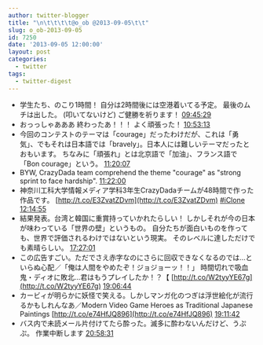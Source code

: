 ```yaml
---
author: twitter-blogger
title: "\n\t\t\t\t@o_ob @2013-09-05\t\t"
slug: o_ob-2013-09-05
id: 7250
date: '2013-09-05 12:00:00'
layout: post
categories:
  - twitter
tags:
  - twitter-digest
---
```


*   学生たち、のこり1時間！ 自分は2時間後には空港着いてる予定。 最後のムチは出した。 (叩いてないけど) ご健勝を祈ります！ [09:45:29](http://twitter.com/o_ob/statuses/375419378084229123)
*   おっっしゃあああ 終わったあ！！！ よく頑張った！ [10:53:13](http://twitter.com/o_ob/statuses/375436424847192064)
*   今回のコンテストのテーマは「courage」だったわけだが、これは「勇気」、でもそれは日本語では「bravely」。日本人には難しいテーマだったとおもいます。 ちなみに「頑張れ」とは北京語で「加油」、フランス語で「Bon courage」という。 [11:20:07](http://twitter.com/o_ob/statuses/375443194722254849)
*   BYW, CrazyDada team comprehend the theme "courage" as "strong sprint to face hardship". [11:22:00](http://twitter.com/o_ob/statuses/375443667864932352)
*   神奈川工科大学情報メディア学科3年生CrazyDadaチームが48時間で作った作品です。 [http://t.co/E3ZvatZDvm](http://t.co/E3ZvatZDvm) [#iClone](http://search.twitter.com/search?q=%23iClone) [12:14:55](http://twitter.com/o_ob/statuses/375456984805294080)
*   結果発表。台湾と韓国に重賞持っていかれたらしい！ しかしそれが今の日本が味わっている「世界の壁」というもの。 自分たちが面白いものを作っても、世界で評価されるわけではないという現実。 そのレベルに達しただけでも素晴らしい。 [17:27:01](http://twitter.com/o_ob/statuses/375535527623016448)
*   この広告すごい。ただでさえ赤字なのにさらに回収できなくなるのでは…といらぬ心配／「俺は人間をやめたぞ！ジョジョーッ！！」 時間切れで吸血鬼・ディオに敗北…君はもうプレイしたか！？【 [http://t.co/W2tyyYE67g](http://t.co/W2tyyYE67g) [19:06:44](http://twitter.com/o_ob/statuses/375560622223532032)
*   カービィが明らかに妖怪で笑える。しかしマンガ化のつぎは浮世絵化が流行るかもしれんなあ／Modern Video Game Heroes as Traditional Japanese Paintings [http://t.co/e74HfJQ896](http://t.co/e74HfJQ896) [19:11:42](http://twitter.com/o_ob/statuses/375561870692089856)
*   バス内で未読メール片付けてたら酔った。滅多に酔わないんだけど、うぷぷ。 作業中断します [20:58:31](http://twitter.com/o_ob/statuses/375588751948279810)